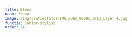 ```yaml
---
title: Elena
naam: Elena
image: /img/profielfotos/IMG_0360_0000s_0013_Layer 4.jpg
functie: Junior-Stylist
order: 24
---
```



